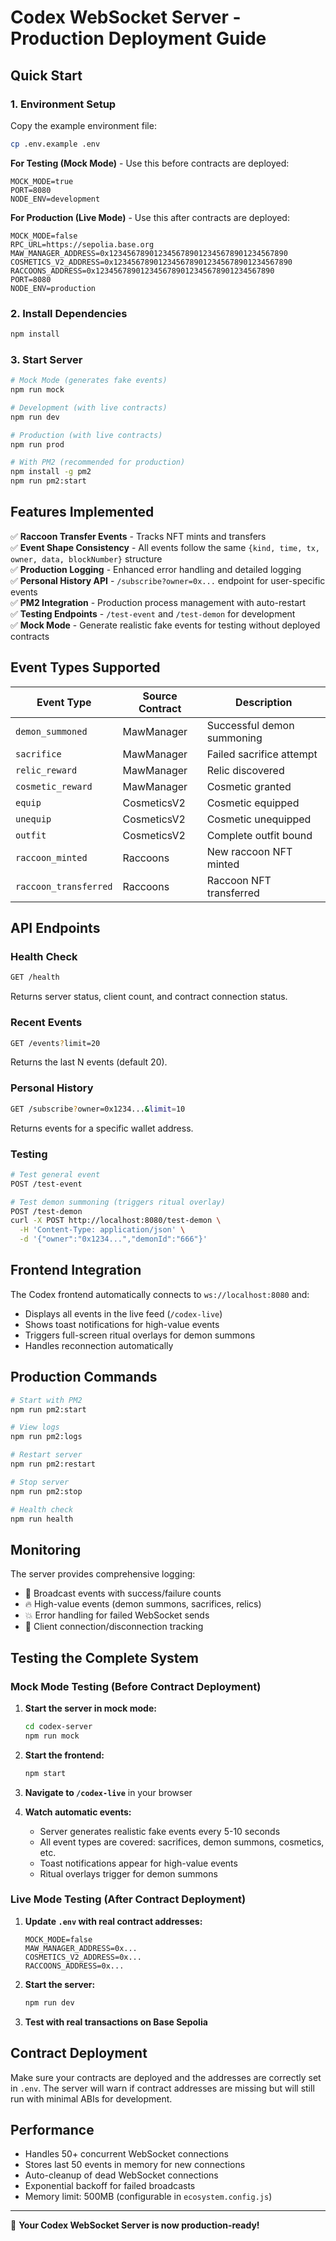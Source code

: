 # Codex WebSocket Server - Production Deployment Guide

## Quick Start

### 1. Environment Setup
Copy the example environment file:
```bash
cp .env.example .env
```

**For Testing (Mock Mode)** - Use this before contracts are deployed:
```env
MOCK_MODE=true
PORT=8080
NODE_ENV=development
```

**For Production (Live Mode)** - Use this after contracts are deployed:
```env
MOCK_MODE=false
RPC_URL=https://sepolia.base.org
MAW_MANAGER_ADDRESS=0x1234567890123456789012345678901234567890
COSMETICS_V2_ADDRESS=0x1234567890123456789012345678901234567890
RACCOONS_ADDRESS=0x1234567890123456789012345678901234567890
PORT=8080
NODE_ENV=production
```

### 2. Install Dependencies
```bash
npm install
```

### 3. Start Server
```bash
# Mock Mode (generates fake events)
npm run mock

# Development (with live contracts)
npm run dev

# Production (with live contracts)
npm run prod

# With PM2 (recommended for production)
npm install -g pm2
npm run pm2:start
```

## Features Implemented

✅ **Raccoon Transfer Events** - Tracks NFT mints and transfers  
✅ **Event Shape Consistency** - All events follow the same `{kind, time, tx, owner, data, blockNumber}` structure  
✅ **Production Logging** - Enhanced error handling and detailed logging  
✅ **Personal History API** - `/subscribe?owner=0x...` endpoint for user-specific events  
✅ **PM2 Integration** - Production process management with auto-restart  
✅ **Testing Endpoints** - `/test-event` and `/test-demon` for development  
✅ **Mock Mode** - Generate realistic fake events for testing without deployed contracts

## Event Types Supported

| Event Type | Source Contract | Description |
|------------|----------------|-------------|
| `demon_summoned` | MawManager | Successful demon summoning |
| `sacrifice` | MawManager | Failed sacrifice attempt |
| `relic_reward` | MawManager | Relic discovered |
| `cosmetic_reward` | MawManager | Cosmetic granted |
| `equip` | CosmeticsV2 | Cosmetic equipped |
| `unequip` | CosmeticsV2 | Cosmetic unequipped |
| `outfit` | CosmeticsV2 | Complete outfit bound |
| `raccoon_minted` | Raccoons | New raccoon NFT minted |
| `raccoon_transferred` | Raccoons | Raccoon NFT transferred |

## API Endpoints

### Health Check
```bash
GET /health
```
Returns server status, client count, and contract connection status.

### Recent Events
```bash
GET /events?limit=20
```
Returns the last N events (default 20).

### Personal History
```bash
GET /subscribe?owner=0x1234...&limit=10
```
Returns events for a specific wallet address.

### Testing
```bash
# Test general event
POST /test-event

# Test demon summoning (triggers ritual overlay)
POST /test-demon
curl -X POST http://localhost:8080/test-demon \
  -H 'Content-Type: application/json' \
  -d '{"owner":"0x1234...","demonId":"666"}'
```

## Frontend Integration

The Codex frontend automatically connects to `ws://localhost:8080` and:
- Displays all events in the live feed (`/codex-live`)
- Shows toast notifications for high-value events
- Triggers full-screen ritual overlays for demon summons
- Handles reconnection automatically

## Production Commands

```bash
# Start with PM2
npm run pm2:start

# View logs
npm run pm2:logs

# Restart server
npm run pm2:restart

# Stop server
npm run pm2:stop

# Health check
npm run health
```

## Monitoring

The server provides comprehensive logging:
- 📡 Broadcast events with success/failure counts
- 🔥 High-value events (demon summons, sacrifices, relics)
- 💥 Error handling for failed WebSocket sends
- 🔮 Client connection/disconnection tracking

## Testing the Complete System

### Mock Mode Testing (Before Contract Deployment)

1. **Start the server in mock mode:**
   ```bash
   cd codex-server
   npm run mock
   ```

2. **Start the frontend:**
   ```bash
   npm start
   ```

3. **Navigate to `/codex-live`** in your browser

4. **Watch automatic events:**
   - Server generates realistic fake events every 5-10 seconds
   - All event types are covered: sacrifices, demon summons, cosmetics, etc.
   - Toast notifications appear for high-value events
   - Ritual overlays trigger for demon summons

### Live Mode Testing (After Contract Deployment)

1. **Update `.env` with real contract addresses:**
   ```env
   MOCK_MODE=false
   MAW_MANAGER_ADDRESS=0x...
   COSMETICS_V2_ADDRESS=0x...
   RACCOONS_ADDRESS=0x...
   ```

2. **Start the server:**
   ```bash
   npm run dev
   ```

3. **Test with real transactions on Base Sepolia**

## Contract Deployment

Make sure your contracts are deployed and the addresses are correctly set in `.env`. The server will warn if contract addresses are missing but will still run with minimal ABIs for development.

## Performance

- Handles 50+ concurrent WebSocket connections
- Stores last 50 events in memory for new connections
- Auto-cleanup of dead WebSocket connections
- Exponential backoff for failed broadcasts
- Memory limit: 500MB (configurable in `ecosystem.config.js`)

---

🔮 **Your Codex WebSocket Server is now production-ready!**